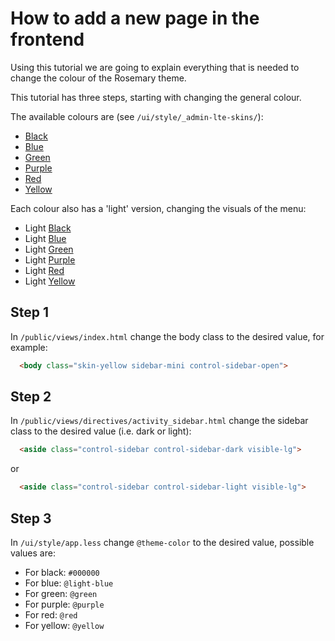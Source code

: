 # How to add a new page in the frontend

Using this tutorial we are going to explain everything that is needed to change the colour of the Rosemary theme.

This tutorial has three steps, starting with changing the general colour.

The available colours are (see `/ui/style/_admin-lte-skins/`):

* [Black](colour-images/black.png)
* [Blue](colour-images/blue.png)
* [Green](colour-images/green.png)
* [Purple](colour-images/purple.png)
* [Red](colour-images/red.png)
* [Yellow](colour-images/yellow.png)

Each colour also has a 'light' version, changing the visuals of the menu:

* Light [Black](colour-images/black-light.png)
* Light [Blue](colour-images/blue-light.png)
* Light [Green](colour-images/green-light.png)
* Light [Purple](colour-images/purple-light.png)
* Light [Red](colour-images/red-light.png)
* Light [Yellow](colour-images/yellow-light.png)

## Step 1

In `/public/views/index.html` change the body class to the desired value, for example:

```html
  <body class="skin-yellow sidebar-mini control-sidebar-open">
```

## Step 2

In `/public/views/directives/activity_sidebar.html` change the sidebar class to the desired value (i.e. dark or light):

```html
  <aside class="control-sidebar control-sidebar-dark visible-lg">
```
or

```html
  <aside class="control-sidebar control-sidebar-light visible-lg">
```

## Step 3

In `/ui/style/app.less` change `@theme-color` to the desired value, possible values are:

* For black: `#000000`
* For blue: `@light-blue`
* For green: `@green`
* For purple: `@purple`
* For red: `@red`
* For yellow: `@yellow`